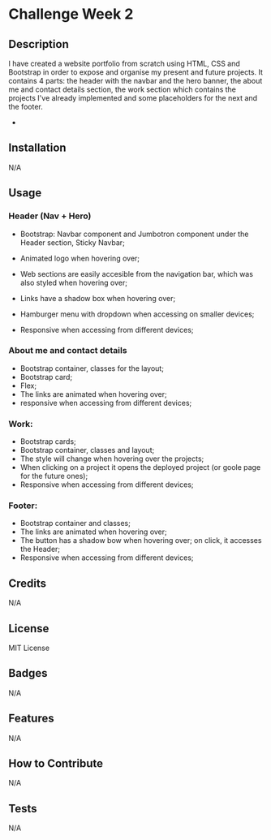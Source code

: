 <!-- @format -->

# Challenge Week 2

## Description

I have created a website portfolio from scratch using HTML, CSS and Bootstrap in order to expose and organise my present and future projects.
It contains 4 parts: the header with the navbar and the hero banner, the about me and contact details section, the work section which contains the projects I've already implemented and some placeholders for the next and the footer.

-

## Installation

N/A

## Usage

### Header (Nav + Hero)

- Bootstrap: Navbar component and Jumbotron component under the Header section, Sticky Navbar;
- Animated logo when hovering over;
- Web sections are easily accesible from the navigation bar, which was also styled when hovering over;
- Links have a shadow box when hovering over;

- Hamburger menu with dropdown when accessing on smaller devices;
- Responsive when accessing from different devices;

### About me and contact details

- Bootstrap container, classes for the layout;
- Bootstrap card;
- Flex;
- The links are animated when hovering over;
- responsive when accessing from different devices;

### Work:

- Bootstrap cards;
- Bootstrap container, classes and layout;
- The style will change when hovering over the projects;
- When clicking on a project it opens the deployed project (or goole page for the future ones);
- Responsive when accessing from different devices;

### Footer:

- Bootstrap container and classes;
- The links are animated when hovering over;
- The button has a shadow bow when hovering over; on click, it accesses the Header;
- Responsive when accessing from different devices;

## Credits

N/A

## License

MIT License

## Badges

N/A

## Features

N/A

## How to Contribute

N/A

## Tests

N/A
